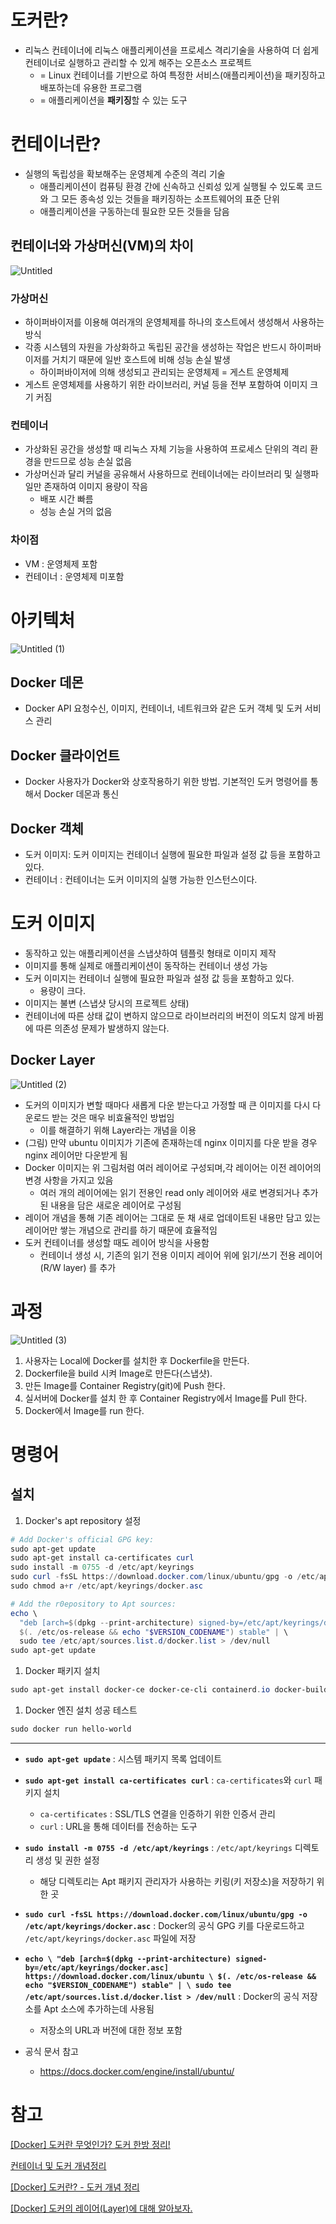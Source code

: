 # 도커란?

- 리눅스 컨테이너에 리눅스 애플리케이션을 프로세스 격리기술을 사용하여 더 쉽게 컨테이너로 실행하고 관리할 수 있게 해주는 오픈소스 프로젝트
    - = Linux 컨테이너를 기반으로 하여 특정한 서비스(애플리케이션)을 패키징하고 배포하는데 유용한 프로그램
    - = 애플리케이션을 **패키징**할 수 있는 도구

# 컨테이너란?

- 실행의 독립성을 확보해주는 운영체계 수준의 격리 기술
    - 애플리케이션이 컴퓨팅 환경 간에 신속하고 신뢰성 있게 실행될 수 있도록 코드와 그 모든 종속성 있는 것들을 패키징하는 소프트웨어의 표준 단위
    - 애플리케이션을 구동하는데 필요한 모든 것들을 담음

## 컨테이너와 가상머신(VM)의 차이

![Untitled](https://github.com/RIN-1011/RIN-1011/assets/60701386/9bbe118b-925d-40dd-acd3-2f83327dc068)

### 가상머신

- 하이퍼바이저를 이용해 여러개의 운영체제를 하나의 호스트에서 생성해서 사용하는 방식
- 각종 시스템의 자원을 가상화하고 독립된 공간을 생성하는 작업은 반드시 하이퍼바이저를 거치기 때문에 일반 호스트에 비해 성능 손실 발생
    - 하이퍼바이저에 의해 생성되고 관리되는 운영체제 = 게스트 운영체제
- 게스트 운영체제를 사용하기 위한 라이브러리, 커널 등을 전부 포함하여 이미지 크기 커짐

### 컨테이너

- 가상화된 공간을 생성할 때 리눅스 자체 기능을 사용하여 프로세스 단위의 격리 환경을 만드므로 성능 손실 없음
- 가상머신과 달리 커널을 공유해서 사용하므로 컨테이너에는 라이브러리 및 실행파일만 존재하여 이미지 용량이 작음
    - 배포 시간 빠름
    - 성능 손실 거의 없음

### 차이점

- VM : 운영체제 포함
- 컨테이너 : 운영체제 미포함

# 아키텍처

![Untitled (1)](https://github.com/RIN-1011/RIN-1011/assets/60701386/1fd01721-8d8b-467d-813a-87db8f9a1ee9)

## Docker 데몬

- Docker API 요청수신, 이미지, 컨테이너, 네트워크와 같은 도커 객체 및 도커 서비스 관리

## Docker 클라이언트

- Docker 사용자가 Docker와 상호작용하기 위한 방법. 기본적인 도커 명령어를 통해서 Docker 데몬과 통신

## **Docker 객체**

- 도커 이미지: 도커 이미지는 컨테이너 실행에 필요한 파일과 설정 값 등을 포함하고 있다.
- 컨테이너 : 컨테이너는 도커 이미지의 실행 가능한 인스턴스이다.

# 도커 이미지

- 동작하고 있는 애플리케이션을 스냅샷하여 템플릿 형태로 이미지 제작
- 이미지를 통해 실제로 애플리케이션이 동작하는 컨테이너 생성 가능
- 도커 이미지는 컨테이너 실행에 필요한 파일과 설정 값 등을 포함하고 있다.
    - 용량이 크다.
- 이미지는 불변 (스냅샷 당시의 프로젝트 상태)
- 컨테이너에 따른 상태 값이 변하지 않으므로 라이브러리의 버전이 의도치 않게 바뀜에 따른 의존성 문제가 발생하지 않는다.

## Docker Layer

![Untitled (2)](https://github.com/RIN-1011/RIN-1011/assets/60701386/fe34b199-1dc3-4d4b-8162-8270d3bb0a0d)

- 도커의 이미지가 변할 때마다 새롭게 다운 받는다고 가정할 때 큰 이미지를 다시 다운로드 받는 것은 매우 비효율적인 방법임
    - 이를 해결하기 위해 Layer라는 개념을 이용
- (그림) 만약 ubuntu 이미지가 기존에 존재하는데 nginx 이미지를 다운 받을 경우 nginx 레이어만 다운받게 됨
- Docker 이미지는 위 그림처럼 여러 레이어로 구성되며,각 레이어는 이전 레이어의 변경 사항을 가지고 있음
    - 여러 개의 레이어에는 읽기 전용인 read only 레이어와 새로 변경되거나 추가된 내용을 담은 새로운 레이어로 구성됨
- 레이어 개념을 통해 기존 레이어는 그대로 둔 채 새로 업데이트된 내용만 담고 있는 레이어만 쌓는 개념으로 관리를 하기 때문에 효율적임
- 도커 컨테이너를 생성할 때도 레이어 방식을 사용함
    - 컨테이너 생성 시, 기존의 읽기 전용 이미지 레이어 위에 읽기/쓰기 전용 레이어(R/W layer) 를 추가

# 과정

![Untitled (3)](https://github.com/RIN-1011/RIN-1011/assets/60701386/75302bd0-8f49-4445-807c-725e51026088)

1. 사용자는 Local에 Docker를 설치한 후 Dockerfile을 만든다.
2. Dockerfile을 build 시켜 Image로 만든다(스냅샷).
3. 만든 Image를 Container Registry(git)에 Push 한다.
4. 실서버에 Docker를 설치 한 후 Container Registry에서 Image를 Pull 한다.
5. Docker에서 Image를 run 한다.

# 명령어

## 설치

1. Docker's apt repository 설정

```powershell
# Add Docker's official GPG key:
sudo apt-get update
sudo apt-get install ca-certificates curl
sudo install -m 0755 -d /etc/apt/keyrings
sudo curl -fsSL https://download.docker.com/linux/ubuntu/gpg -o /etc/apt/keyrings/docker.asc
sudo chmod a+r /etc/apt/keyrings/docker.asc

# Add the r0epository to Apt sources:
echo \
  "deb [arch=$(dpkg --print-architecture) signed-by=/etc/apt/keyrings/docker.asc] https://download.docker.com/linux/ubuntu \
  $(. /etc/os-release && echo "$VERSION_CODENAME") stable" | \
  sudo tee /etc/apt/sources.list.d/docker.list > /dev/null
sudo apt-get update
```

1. Docker 패키지 설치

```powershell
sudo apt-get install docker-ce docker-ce-cli containerd.io docker-buildx-plugin docker-compose-plugin
```

1. Docker 엔진 설치 성공 테스트

```powershell
sudo docker run hello-world
```

---

- **`sudo apt-get update`** : 시스템 패키지 목록 업데이트
- **`sudo apt-get install ca-certificates curl`** : `ca-certificates`와 `curl` 패키지 설치
    - `ca-certificates` : SSL/TLS 연결을 인증하기 위한 인증서 관리
    - `curl` : URL을 통해 데이터를 전송하는 도구
- **`sudo install -m 0755 -d /etc/apt/keyrings`** : `/etc/apt/keyrings` 디렉토리 생성 및 권한 설정
    - 해당 디렉토리는 Apt 패키지 관리자가 사용하는 키링(키 저장소)을 저장하기 위한 곳
- **`sudo curl -fsSL https://download.docker.com/linux/ubuntu/gpg -o /etc/apt/keyrings/docker.asc`** : Docker의 공식 GPG 키를 다운로드하고 `/etc/apt/keyrings/docker.asc` 파일에 저장
- **`echo \
  "deb [arch=$(dpkg --print-architecture) signed-by=/etc/apt/keyrings/docker.asc] https://download.docker.com/linux/ubuntu \
  $(. /etc/os-release && echo "$VERSION_CODENAME") stable" | \
  sudo tee /etc/apt/sources.list.d/docker.list > /dev/null`** : Docker의 공식 저장소를 Apt 소스에 추가하는데 사용됨
    - 저장소의 URL과 버전에 대한 정보 포함

- 공식 문서 참고
    - https://docs.docker.com/engine/install/ubuntu/

# 참고

[[Docker] 도커란 무엇인가? 도커 한방 정리!](https://be-developer.tistory.com/18)

[컨테이너 및 도커 개념정리](https://velog.io/@geunwoobaek/컨테이너-및-도커-개념정리)

[[Docker] 도커란? - 도커 개념 정리](https://seosh817.tistory.com/345)

[[Docker] 도커의 레이어(Layer)에 대해 알아보자.](https://hstory0208.tistory.com/entry/Docker-도커의-레이어Layer에-대해-알아보자)
